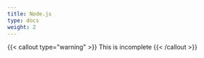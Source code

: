 ```yaml
---
title: Node.js
type: docs
weight: 2
---
```


{{< callout type="warning" >}}
  This is incomplete
{{< /callout >}}